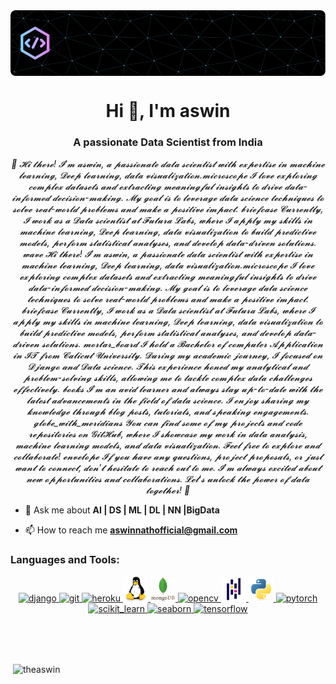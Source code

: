 <img align="center" alt = "Coding" width = "auto" src= "github-header-image (2).png">
<h1 align="center">Hi 👋, I'm aswin</h1>
<h3 align="center">A passionate Data Scientist from India</h3>
<p align="center" style = "font-style:italic">👋 𝓗𝓲 𝓽𝓱𝓮𝓻𝓮! 𝓘'𝓶 𝓪𝓼𝔀𝓲𝓷, 𝓪 𝓹𝓪𝓼𝓼𝓲𝓸𝓷𝓪𝓽𝓮 𝓭𝓪𝓽𝓪 𝓼𝓬𝓲𝓮𝓷𝓽𝓲𝓼𝓽 𝔀𝓲𝓽𝓱 𝓮𝔁𝓹𝓮𝓻𝓽𝓲𝓼𝓮 𝓲𝓷 𝓶𝓪𝓬𝓱𝓲𝓷𝓮 𝓵𝓮𝓪𝓻𝓷𝓲𝓷𝓰, 𝓓𝓮𝓮𝓹 𝓵𝓮𝓪𝓻𝓷𝓲𝓷𝓰, 𝓭𝓪𝓽𝓪 𝓿𝓲𝓼𝓾𝓪𝓵𝓲𝔃𝓪𝓽𝓲𝓸𝓷.𝓶𝓲𝓬𝓻𝓸𝓼𝓬𝓸𝓹𝓮 𝓘 𝓵𝓸𝓿𝓮 𝓮𝔁𝓹𝓵𝓸𝓻𝓲𝓷𝓰 𝓬𝓸𝓶𝓹𝓵𝓮𝔁 𝓭𝓪𝓽𝓪𝓼𝓮𝓽𝓼 𝓪𝓷𝓭 𝓮𝔁𝓽𝓻𝓪𝓬𝓽𝓲𝓷𝓰 𝓶𝓮𝓪𝓷𝓲𝓷𝓰𝓯𝓾𝓵 𝓲𝓷𝓼𝓲𝓰𝓱𝓽𝓼 𝓽𝓸 𝓭𝓻𝓲𝓿𝓮 𝓭𝓪𝓽𝓪-𝓲𝓷𝓯𝓸𝓻𝓶𝓮𝓭 𝓭𝓮𝓬𝓲𝓼𝓲𝓸𝓷-𝓶𝓪𝓴𝓲𝓷𝓰. 𝓜𝔂 𝓰𝓸𝓪𝓵 𝓲𝓼 𝓽𝓸 𝓵𝓮𝓿𝓮𝓻𝓪𝓰𝓮 𝓭𝓪𝓽𝓪 𝓼𝓬𝓲𝓮𝓷𝓬𝓮 𝓽𝓮𝓬𝓱𝓷𝓲𝓺𝓾𝓮𝓼 𝓽𝓸 𝓼𝓸𝓵𝓿𝓮 𝓻𝓮𝓪𝓵-𝔀𝓸𝓻𝓵𝓭 𝓹𝓻𝓸𝓫𝓵𝓮𝓶𝓼 𝓪𝓷𝓭 𝓶𝓪𝓴𝓮 𝓪 𝓹𝓸𝓼𝓲𝓽𝓲𝓿𝓮 𝓲𝓶𝓹𝓪𝓬𝓽. 𝓫𝓻𝓲𝓮𝓯𝓬𝓪𝓼𝓮 𝓒𝓾𝓻𝓻𝓮𝓷𝓽𝓵𝔂, 𝓘 𝔀𝓸𝓻𝓴 𝓪𝓼 𝓪 𝓓𝓪𝓽𝓪 𝓼𝓬𝓲𝓮𝓷𝓽𝓲𝓼𝓽 𝓪𝓽 𝓕𝓾𝓽𝓾𝓻𝓪 𝓛𝓪𝓫𝓼, 𝔀𝓱𝓮𝓻𝓮 𝓘 𝓪𝓹𝓹𝓵𝔂 𝓶𝔂 𝓼𝓴𝓲𝓵𝓵𝓼 𝓲𝓷 𝓶𝓪𝓬𝓱𝓲𝓷𝓮 𝓵𝓮𝓪𝓻𝓷𝓲𝓷𝓰, 𝓓𝓮𝓮𝓹 𝓵𝓮𝓪𝓻𝓷𝓲𝓷𝓰, 𝓭𝓪𝓽𝓪 𝓿𝓲𝓼𝓾𝓪𝓵𝓲𝔃𝓪𝓽𝓲𝓸𝓷 𝓽𝓸 𝓫𝓾𝓲𝓵𝓭 𝓹𝓻𝓮𝓭𝓲𝓬𝓽𝓲𝓿𝓮 𝓶𝓸𝓭𝓮𝓵𝓼, 𝓹𝓮𝓻𝓯𝓸𝓻𝓶 𝓼𝓽𝓪𝓽𝓲𝓼𝓽𝓲𝓬𝓪𝓵 𝓪𝓷𝓪𝓵𝔂𝓼𝓮𝓼, 𝓪𝓷𝓭 𝓭𝓮𝓿𝓮𝓵𝓸𝓹 𝓭𝓪𝓽𝓪-𝓭𝓻𝓲𝓿𝓮𝓷 𝓼𝓸𝓵𝓾𝓽𝓲𝓸𝓷𝓼.
𝔀𝓪𝓿𝓮 𝓗𝓲 𝓽𝓱𝓮𝓻𝓮! 𝓘'𝓶 𝓪𝓼𝔀𝓲𝓷, 𝓪 𝓹𝓪𝓼𝓼𝓲𝓸𝓷𝓪𝓽𝓮 𝓭𝓪𝓽𝓪 𝓼𝓬𝓲𝓮𝓷𝓽𝓲𝓼𝓽 𝔀𝓲𝓽𝓱 𝓮𝔁𝓹𝓮𝓻𝓽𝓲𝓼𝓮 𝓲𝓷 𝓶𝓪𝓬𝓱𝓲𝓷𝓮 𝓵𝓮𝓪𝓻𝓷𝓲𝓷𝓰, 𝓓𝓮𝓮𝓹 𝓵𝓮𝓪𝓻𝓷𝓲𝓷𝓰, 𝓭𝓪𝓽𝓪 𝓿𝓲𝓼𝓾𝓪𝓵𝓲𝔃𝓪𝓽𝓲𝓸𝓷.𝓶𝓲𝓬𝓻𝓸𝓼𝓬𝓸𝓹𝓮 𝓘 𝓵𝓸𝓿𝓮 𝓮𝔁𝓹𝓵𝓸𝓻𝓲𝓷𝓰 𝓬𝓸𝓶𝓹𝓵𝓮𝔁 𝓭𝓪𝓽𝓪𝓼𝓮𝓽𝓼 𝓪𝓷𝓭 𝓮𝔁𝓽𝓻𝓪𝓬𝓽𝓲𝓷𝓰 𝓶𝓮𝓪𝓷𝓲𝓷𝓰𝓯𝓾𝓵 𝓲𝓷𝓼𝓲𝓰𝓱𝓽𝓼 𝓽𝓸 𝓭𝓻𝓲𝓿𝓮 𝓭𝓪𝓽𝓪-𝓲𝓷𝓯𝓸𝓻𝓶𝓮𝓭 𝓭𝓮𝓬𝓲𝓼𝓲𝓸𝓷-𝓶𝓪𝓴𝓲𝓷𝓰. 𝓜𝔂 𝓰𝓸𝓪𝓵 𝓲𝓼 𝓽𝓸 𝓵𝓮𝓿𝓮𝓻𝓪𝓰𝓮 𝓭𝓪𝓽𝓪 𝓼𝓬𝓲𝓮𝓷𝓬𝓮 𝓽𝓮𝓬𝓱𝓷𝓲𝓺𝓾𝓮𝓼 𝓽𝓸 𝓼𝓸𝓵𝓿𝓮 𝓻𝓮𝓪𝓵-𝔀𝓸𝓻𝓵𝓭 𝓹𝓻𝓸𝓫𝓵𝓮𝓶𝓼 𝓪𝓷𝓭 𝓶𝓪𝓴𝓮 𝓪 𝓹𝓸𝓼𝓲𝓽𝓲𝓿𝓮 𝓲𝓶𝓹𝓪𝓬𝓽. 𝓫𝓻𝓲𝓮𝓯𝓬𝓪𝓼𝓮 𝓒𝓾𝓻𝓻𝓮𝓷𝓽𝓵𝔂, 𝓘 𝔀𝓸𝓻𝓴 𝓪𝓼 𝓪 𝓓𝓪𝓽𝓪 𝓼𝓬𝓲𝓮𝓷𝓽𝓲𝓼𝓽 𝓪𝓽 𝓕𝓾𝓽𝓾𝓻𝓪 𝓛𝓪𝓫𝓼, 𝔀𝓱𝓮𝓻𝓮 𝓘 𝓪𝓹𝓹𝓵𝔂 𝓶𝔂 𝓼𝓴𝓲𝓵𝓵𝓼 𝓲𝓷 𝓶𝓪𝓬𝓱𝓲𝓷𝓮 𝓵𝓮𝓪𝓻𝓷𝓲𝓷𝓰, 𝓓𝓮𝓮𝓹 𝓵𝓮𝓪𝓻𝓷𝓲𝓷𝓰, 𝓭𝓪𝓽𝓪 𝓿𝓲𝓼𝓾𝓪𝓵𝓲𝔃𝓪𝓽𝓲𝓸𝓷 𝓽𝓸 𝓫𝓾𝓲𝓵𝓭 𝓹𝓻𝓮𝓭𝓲𝓬𝓽𝓲𝓿𝓮 𝓶𝓸𝓭𝓮𝓵𝓼, 𝓹𝓮𝓻𝓯𝓸𝓻𝓶 𝓼𝓽𝓪𝓽𝓲𝓼𝓽𝓲𝓬𝓪𝓵 𝓪𝓷𝓪𝓵𝔂𝓼𝓮𝓼, 𝓪𝓷𝓭 𝓭𝓮𝓿𝓮𝓵𝓸𝓹 𝓭𝓪𝓽𝓪-𝓭𝓻𝓲𝓿𝓮𝓷 𝓼𝓸𝓵𝓾𝓽𝓲𝓸𝓷𝓼.
𝓶𝓸𝓻𝓽𝓪𝓻_𝓫𝓸𝓪𝓻𝓭 𝓘 𝓱𝓸𝓵𝓭 𝓪 𝓑𝓪𝓬𝓱𝓮𝓵𝓸𝓻 𝓸𝓯 𝓬𝓸𝓶𝓹𝓾𝓽𝓮𝓻 𝓐𝓹𝓹𝓵𝓲𝓬𝓪𝓽𝓲𝓸𝓷 𝓲𝓷 𝓘𝓣 𝓯𝓻𝓸𝓶 𝓒𝓪𝓵𝓲𝓬𝓾𝓽 𝓤𝓷𝓲𝓿𝓮𝓻𝓼𝓲𝓽𝔂. 𝓓𝓾𝓻𝓲𝓷𝓰 𝓶𝔂 𝓪𝓬𝓪𝓭𝓮𝓶𝓲𝓬 𝓳𝓸𝓾𝓻𝓷𝓮𝔂, 𝓘 𝓯𝓸𝓬𝓾𝓼𝓮𝓭 𝓸𝓷 𝓓𝓳𝓪𝓷𝓰𝓸 𝓪𝓷𝓭 𝓓𝓪𝓽𝓪 𝓼𝓬𝓲𝓮𝓷𝓬𝓮. 𝓣𝓱𝓲𝓼 𝓮𝔁𝓹𝓮𝓻𝓲𝓮𝓷𝓬𝓮 𝓱𝓸𝓷𝓮𝓭 𝓶𝔂 𝓪𝓷𝓪𝓵𝔂𝓽𝓲𝓬𝓪𝓵 𝓪𝓷𝓭 𝓹𝓻𝓸𝓫𝓵𝓮𝓶-𝓼𝓸𝓵𝓿𝓲𝓷𝓰 𝓼𝓴𝓲𝓵𝓵𝓼, 𝓪𝓵𝓵𝓸𝔀𝓲𝓷𝓰 𝓶𝓮 𝓽𝓸 𝓽𝓪𝓬𝓴𝓵𝓮 𝓬𝓸𝓶𝓹𝓵𝓮𝔁 𝓭𝓪𝓽𝓪 𝓬𝓱𝓪𝓵𝓵𝓮𝓷𝓰𝓮𝓼 𝓮𝓯𝓯𝓮𝓬𝓽𝓲𝓿𝓮𝓵𝔂. 𝓫𝓸𝓸𝓴𝓼 𝓘'𝓶 𝓪𝓷 𝓪𝓿𝓲𝓭 𝓵𝓮𝓪𝓻𝓷𝓮𝓻 𝓪𝓷𝓭 𝓪𝓵𝔀𝓪𝔂𝓼 𝓼𝓽𝓪𝔂 𝓾𝓹-𝓽𝓸-𝓭𝓪𝓽𝓮 𝔀𝓲𝓽𝓱 𝓽𝓱𝓮 𝓵𝓪𝓽𝓮𝓼𝓽 𝓪𝓭𝓿𝓪𝓷𝓬𝓮𝓶𝓮𝓷𝓽𝓼 𝓲𝓷 𝓽𝓱𝓮 𝓯𝓲𝓮𝓵𝓭 𝓸𝓯 𝓭𝓪𝓽𝓪 𝓼𝓬𝓲𝓮𝓷𝓬𝓮. 𝓘 𝓮𝓷𝓳𝓸𝔂 𝓼𝓱𝓪𝓻𝓲𝓷𝓰 𝓶𝔂 𝓴𝓷𝓸𝔀𝓵𝓮𝓭𝓰𝓮 𝓽𝓱𝓻𝓸𝓾𝓰𝓱 𝓫𝓵𝓸𝓰 𝓹𝓸𝓼𝓽𝓼, 𝓽𝓾𝓽𝓸𝓻𝓲𝓪𝓵𝓼, 𝓪𝓷𝓭 𝓼𝓹𝓮𝓪𝓴𝓲𝓷𝓰 𝓮𝓷𝓰𝓪𝓰𝓮𝓶𝓮𝓷𝓽𝓼. 𝓰𝓵𝓸𝓫𝓮_𝔀𝓲𝓽𝓱_𝓶𝓮𝓻𝓲𝓭𝓲𝓪𝓷𝓼 𝓨𝓸𝓾 𝓬𝓪𝓷 𝓯𝓲𝓷𝓭 𝓼𝓸𝓶𝓮 𝓸𝓯 𝓶𝔂 𝓹𝓻𝓸𝓳𝓮𝓬𝓽𝓼 𝓪𝓷𝓭 𝓬𝓸𝓭𝓮 𝓻𝓮𝓹𝓸𝓼𝓲𝓽𝓸𝓻𝓲𝓮𝓼 𝓸𝓷 𝓖𝓲𝓽𝓗𝓾𝓫, 𝔀𝓱𝓮𝓻𝓮 𝓘 𝓼𝓱𝓸𝔀𝓬𝓪𝓼𝓮 𝓶𝔂 𝔀𝓸𝓻𝓴 𝓲𝓷 𝓭𝓪𝓽𝓪 𝓪𝓷𝓪𝓵𝔂𝓼𝓲𝓼, 𝓶𝓪𝓬𝓱𝓲𝓷𝓮 𝓵𝓮𝓪𝓻𝓷𝓲𝓷𝓰 𝓶𝓸𝓭𝓮𝓵𝓼, 𝓪𝓷𝓭 𝓭𝓪𝓽𝓪 𝓿𝓲𝓼𝓾𝓪𝓵𝓲𝔃𝓪𝓽𝓲𝓸𝓷. 𝓕𝓮𝓮𝓵 𝓯𝓻𝓮𝓮 𝓽𝓸 𝓮𝔁𝓹𝓵𝓸𝓻𝓮 𝓪𝓷𝓭 𝓬𝓸𝓵𝓵𝓪𝓫𝓸𝓻𝓪𝓽𝓮! 𝓮𝓷𝓿𝓮𝓵𝓸𝓹𝓮 𝓘𝓯 𝔂𝓸𝓾 𝓱𝓪𝓿𝓮 𝓪𝓷𝔂 𝓺𝓾𝓮𝓼𝓽𝓲𝓸𝓷𝓼, 𝓹𝓻𝓸𝓳𝓮𝓬𝓽 𝓹𝓻𝓸𝓹𝓸𝓼𝓪𝓵𝓼, 𝓸𝓻 𝓳𝓾𝓼𝓽 𝔀𝓪𝓷𝓽 𝓽𝓸 𝓬𝓸𝓷𝓷𝓮𝓬𝓽, 𝓭𝓸𝓷'𝓽 𝓱𝓮𝓼𝓲𝓽𝓪𝓽𝓮 𝓽𝓸 𝓻𝓮𝓪𝓬𝓱 𝓸𝓾𝓽 𝓽𝓸 𝓶𝓮. 𝓘'𝓶 𝓪𝓵𝔀𝓪𝔂𝓼 𝓮𝔁𝓬𝓲𝓽𝓮𝓭 𝓪𝓫𝓸𝓾𝓽 𝓷𝓮𝔀 𝓸𝓹𝓹𝓸𝓻𝓽𝓾𝓷𝓲𝓽𝓲𝓮𝓼 𝓪𝓷𝓭 𝓬𝓸𝓵𝓵𝓪𝓫𝓸𝓻𝓪𝓽𝓲𝓸𝓷𝓼. 𝓛𝓮𝓽'𝓼 𝓾𝓷𝓵𝓸𝓬𝓴 𝓽𝓱𝓮 𝓹𝓸𝔀𝓮𝓻 𝓸𝓯 𝓭𝓪𝓽𝓪 𝓽𝓸𝓰𝓮𝓽𝓱𝓮𝓻!  🚀 </p>

- 💬 Ask me about **AI | DS | ML | DL | NN |BigData**

- 📫 How to reach me **aswinnathofficial@gmail.com**



<h3 align="left">Languages and Tools:</h3>
<p align = "center"> <a href="https://www.djangoproject.com/" target="_blank" rel="noreferrer"> <img src="https://cdn.worldvectorlogo.com/logos/django.svg" alt="django" width="40" height="40"/> </a> <a href="https://git-scm.com/" target="_blank" rel="noreferrer"> <img src="https://www.vectorlogo.zone/logos/git-scm/git-scm-icon.svg" alt="git" width="40" height="40"/> </a> <a href="https://heroku.com" target="_blank" rel="noreferrer"> <img src="https://www.vectorlogo.zone/logos/heroku/heroku-icon.svg" alt="heroku" width="40" height="40"/> </a> <a href="https://www.linux.org/" target="_blank" rel="noreferrer"> <img src="https://raw.githubusercontent.com/devicons/devicon/master/icons/linux/linux-original.svg" alt="linux" width="40" height="40"/> </a> <a href="https://www.mongodb.com/" target="_blank" rel="noreferrer"> <img src="https://raw.githubusercontent.com/devicons/devicon/master/icons/mongodb/mongodb-original-wordmark.svg" alt="mongodb" width="40" height="40"/> </a> <a href="https://opencv.org/" target="_blank" rel="noreferrer"> <img src="https://www.vectorlogo.zone/logos/opencv/opencv-icon.svg" alt="opencv" width="40" height="40"/> </a> <a href="https://pandas.pydata.org/" target="_blank" rel="noreferrer"> <img src="https://raw.githubusercontent.com/devicons/devicon/2ae2a900d2f041da66e950e4d48052658d850630/icons/pandas/pandas-original.svg" alt="pandas" width="40" height="40"/> </a> <a href="https://www.python.org" target="_blank" rel="noreferrer"> <img src="https://raw.githubusercontent.com/devicons/devicon/master/icons/python/python-original.svg" alt="python" width="40" height="40"/> </a> <a href="https://pytorch.org/" target="_blank" rel="noreferrer"> <img src="https://www.vectorlogo.zone/logos/pytorch/pytorch-icon.svg" alt="pytorch" width="40" height="40"/> </a> <a href="https://scikit-learn.org/" target="_blank" rel="noreferrer"> <img src="https://upload.wikimedia.org/wikipedia/commons/0/05/Scikit_learn_logo_small.svg" alt="scikit_learn" width="40" height="40"/> </a> <a href="https://seaborn.pydata.org/" target="_blank" rel="noreferrer"> <img src="https://seaborn.pydata.org/_images/logo-mark-lightbg.svg" alt="seaborn" width="40" height="40"/> </a> <a href="https://www.tensorflow.org" target="_blank" rel="noreferrer"> <img src="https://www.vectorlogo.zone/logos/tensorflow/tensorflow-icon.svg" alt="tensorflow" width="40" height="40"/> </a> </p>

<br>
<br>
<br>
<p>&nbsp;<img align="center" src="https://github-readme-stats.vercel.app/api?username=theaswin&show_icons=true&locale=en" alt="theaswin" /></p>


